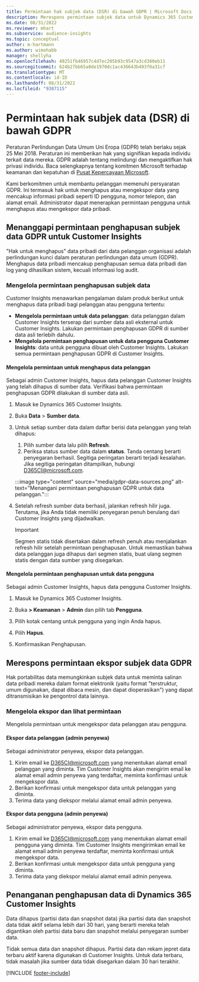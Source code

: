 ```yaml
---
title: Permintaan hak subjek data (DSR) di bawah GDPR | Microsoft Docs
description: Merespons permintaan subjek data untuk Dynamics 365 Customer Insights.
ms.date: 08/31/2022
ms.reviewer: mhart
ms.subservice: audience-insights
ms.topic: conceptual
author: m-hartmann
ms.author: wimohabb
manager: shellyha
ms.openlocfilehash: 49251fb46957c4d7ec205b93c9547a3cd380eb11
ms.sourcegitcommit: 624b27bb65a0de1970dc1ac436643b493f0a31cf
ms.translationtype: MT
ms.contentlocale: id-ID
ms.lasthandoff: 08/31/2022
ms.locfileid: "9387115"
---
```

# <a name="data-subject-rights-dsr-requests-under-gdpr"></a>Permintaan hak subjek data (DSR) di bawah GDPR

Peraturan Perlindungan Data Umum Uni Eropa (GDPR) telah berlaku sejak 25 Mei 2018. Peraturan ini memberikan hak yang signifikan kepada individu terkait data mereka. GDPR adalah tentang melindungi dan mengaktifkan hak privasi individu. Baca selengkapnya tentang komitmen Microsoft terhadap keamanan dan kepatuhan di [Pusat Kepercayaan Microsoft](https://www.microsoft.com/trust-center).

Kami berkomitmen untuk membantu pelanggan memenuhi persyaratan GDPR. Ini termasuk hak untuk menghapus atau mengekspor data yang mencakup informasi pribadi seperti ID pengguna, nomor telepon, dan alamat email. Administrator dapat menerapkan permintaan pengguna untuk menghapus atau mengekspor data pribadi.

## <a name="responding-to-gdpr-data-subject-delete-requests-for-customer-insights"></a>Menanggapi permintaan penghapusan subjek data GDPR untuk Customer Insights

"Hak untuk menghapus" data pribadi dari data pelanggan organisasi adalah perlindungan kunci dalam peraturan perlindungan data umum (GDPR). Menghapus data pribadi mencakup penghapusan semua data pribadi dan log yang dihasilkan sistem, kecuali informasi log audit.

### <a name="manage-data-subject-delete-requests"></a>Mengelola permintaan penghapusan subjek data

Customer Insights menawarkan pengalaman dalam produk berikut untuk menghapus data pribadi bagi pelanggan atau pengguna tertentu:

- **Mengelola permintaan untuk data pelanggan**: data pelanggan dalam Customer Insights terserap dari sumber data asli eksternal untuk Customer Insights. Lakukan permintaan penghapusan GDPR di sumber data asli terlebih dahulu.
- **Mengelola permintaan penghapusan untuk data pengguna Customer Insights**: data untuk pengguna dibuat oleh Customer Insights. Lakukan semua permintaan penghapusan GDPR di Customer Insights.

#### <a name="manage-requests-to-delete-customer-data"></a>Mengelola permintaan untuk menghapus data pelanggan

Sebagai admin Customer Insights, hapus data pelanggan Customer Insights yang telah dihapus di sumber data. Verifikasi bahwa permintaan penghapusan GDPR dilakukan di sumber data asli.

1. Masuk ke Dynamics 365 Customer Insights.

1. Buka **Data** > **Sumber data**.

1. Untuk setiap sumber data dalam daftar berisi data pelanggan yang telah dihapus:
   1. Pilih sumber data lalu pilih **Refresh**.
   1. Periksa status sumber data dalam **status**. Tanda centang berarti penyegaran berhasil. Segitiga peringatan berarti terjadi kesalahan. Jika segitiga peringatan ditampilkan, hubungi D365CI@microsoft.com.

   :::image type="content" source="media/gdpr-data-sources.png" alt-text="Menangani permintaan penghapusan GDPR untuk data pelanggan.":::

1. Setelah refresh sumber data berhasil, jalankan refresh hilir juga. Terutama, jika Anda tidak memiliki penyegaran penuh berulang dari Customer Insights yang dijadwalkan.

   > [!IMPORTANT]
   > Segmen statis tidak disertakan dalam refresh penuh atau menjalankan refresh hilir setelah permintaan penghapusan. Untuk memastikan bahwa data pelanggan juga dihapus dari segmen statis, buat ulang segmen statis dengan data sumber yang disegarkan.

#### <a name="manage-delete-requests-for-user-data"></a>Mengelola permintaan penghapusan untuk data pengguna

Sebagai admin Customer Insights, hapus data pengguna Customer Insights.

1. Masuk ke Dynamics 365 Customer Insights.

1. Buka **> Keamanan** > **Admin** dan pilih tab **Pengguna**.

1. Pilih kotak centang untuk pengguna yang ingin Anda hapus.

1. Pilih **Hapus**.

1. Konfirmasikan Penghapusan.

## <a name="responding-to-gdpr-data-subject-export-requests"></a>Merespons permintaan ekspor subjek data GDPR

Hak portabilitas data memungkinkan subjek data untuk meminta salinan data pribadi mereka dalam format elektronik (yaitu format "terstruktur, umum digunakan, dapat dibaca mesin, dan dapat dioperasikan") yang dapat ditransmisikan ke pengontrol data lainnya.

### <a name="manage-export-and-view-requests"></a>Mengelola ekspor dan lihat permintaan

Mengelola permintaan untuk mengekspor data pelanggan atau pengguna.

#### <a name="export-customer-data-tenant-admin"></a>Ekspor data pelanggan (admin penyewa)

Sebagai administrator penyewa, ekspor data pelanggan.

1. Kirim email ke D365CI@microsoft.com yang menentukan alamat email pelanggan yang diminta. Tim Customer Insights akan mengirim email ke alamat email admin penyewa yang terdaftar, meminta konfirmasi untuk mengekspor data.
2. Berikan konfirmasi untuk mengekspor data untuk pelanggan yang diminta.
3. Terima data yang diekspor melalui alamat email admin penyewa.

#### <a name="export-user-data-tenant-admin"></a>Ekspor data pengguna (admin penyewa)

Sebagai administrator penyewa, ekspor data pengguna.

1. Kirim email ke D365CI@microsoft.com yang menentukan alamat email pengguna yang diminta. Tim Customer Insights mengirimkan email ke alamat email admin penyewa terdaftar, meminta konfirmasi untuk mengekspor data.
1. Berikan konfirmasi untuk mengekspor data untuk pengguna yang diminta.
1. Terima data yang diekspor melalui alamat email admin penyewa.

## <a name="data-deletion-handling-in-dynamics-365-customer-insights"></a>Penanganan penghapusan data di Dynamics 365 Customer Insights

Data dihapus (partisi data dan snapshot data) jika partisi data dan snapshot data tidak aktif selama lebih dari 30 hari, yang berarti mereka telah digantikan oleh partisi data baru dan snapshot melalui penyegaran sumber data.

Tidak semua data dan snapshot dihapus. Partisi data dan rekam jepret data terbaru aktif karena digunakan di Customer Insights. Untuk data terbaru, tidak masalah jika sumber data tidak disegarkan dalam 30 hari terakhir.

[!INCLUDE [footer-include](includes/footer-banner.md)]
